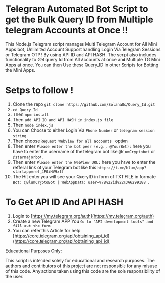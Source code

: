# Telegram Automated Bot Script to get the Bulk Query ID from Multiple telegram Accounts at Once !!

This Node.js Telegram script manages Multi Telegram Account for All Mini Apps bot, Unlimited Account Support handling Login Via Telegram Sessions or Telegram OTP ! By using API ID and API HASH. The script also includes functionality to Get query Id from All Accounts at once and Multiple TG Mini Apps at once. You can then Use these Query_ID in other Scripts for Botting the Mini Apps.


# Setps to follow !

1. Clone the repo `git clone https://github.com/Solana0x/Query_Id.git`
2. `cd Query_Id`
3. Then `npm install`
4. Then `add API ID and API HASH in index.js file`
5. Then `node index.js`
6. You can Choose to either Login Via `Phone Number` or `telegram session string`.
7. Then choose `Request WebView for all accounts ` option
8. Then enter `Please enter the bot peer (e.g., @YourBot):` here you have to enter the username of the telegram bot like `@blumCryptobot` or `@starmajorbot`.
9. Then enter `Please enter the WebView URL:` here you have to enter the refferal link of your Telegram bot like this `https://t.me/blum/app?startapp=ref_4P0iHV9xlf`
10. The Hit enter you will see your QueryID in form of TXT FILE in formate `Bot: @BlumCryptoBot | WebAppData: user=%7B%22id%22%3A6299188 `.


# To Get API ID And API HASH 

1. Login to [https://my.telegram.org/auth](https://my.telegram.org/auth)
2. Create a new Telegram APP You `Go to "API development tools" and fill out the form`
3. You can refer this Article for help [https://core.telegram.org/api/obtaining_api_id](https://core.telegram.org/api/obtaining_api_id)

Educational Purposes Only:

This script is intended solely for educational and research purposes. The authors and contributors of this project are not responsible for any misuse of this code. Any actions taken using this code are the sole responsibility of the user.
